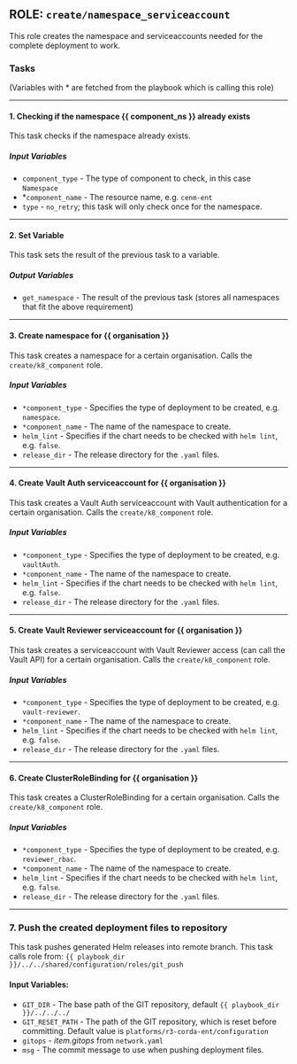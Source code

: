 [//]: # (##############################################################################################)
[//]: # (Copyright Accenture. All Rights Reserved.)
[//]: # (SPDX-License-Identifier: Apache-2.0)
[//]: # (##############################################################################################)

## ROLE: `create/namespace_serviceaccount`
This role creates the namespace and serviceaccounts needed for the complete deployment to work.

### Tasks
(Variables with * are fetched from the playbook which is calling this role)

---
#### 1. Checking if the namespace {{ component_ns }} already exists
This task checks if the namespace already exists.
##### Input Variables
- `component_type` - The type of component to check, in this case `Namespace`
- *`component_name` - The resource name, e.g. `cenm-ent`
- `type` - `no_retry`; this task will only check once for the namespace.

---

#### 2. Set Variable
This task sets the result of the previous task to a variable.
##### Output Variables
- `get_namespace` - The result of the previous task (stores all namespaces that fit the above requirement)

--- 

#### 3. Create namespace for {{ organisation }}
This task creates a namespace for a certain organisation. Calls the `create/k8_component` role.
##### Input Variables
- `*component_type` - Specifies the type of deployment to be created, e.g. `namespace`.
- `*component_name` -  The name of the namespace to create.
- `helm_lint` - Specifies if the chart needs to be checked with `helm lint`, e.g. `false`.
- `release_dir` - The release directory for the `.yaml` files.

---

#### 4. Create Vault Auth serviceaccount for {{ organisation }}
This task creates a Vault Auth serviceaccount with Vault authentication for a certain organisation. Calls the `create/k8_component` role.
##### Input Variables
- `*component_type` - Specifies the type of deployment to be created, e.g. `vaultAuth`.
- `*component_name` -  The name of the namespace to create.
- `helm_lint` - Specifies if the chart needs to be checked with `helm lint`, e.g. `false`.
- `release_dir` - The release directory for the `.yaml` files.

---

#### 5. Create Vault Reviewer serviceaccount for {{ organisation }}
This task creates a serviceaccount with Vault Reviewer access (can call the Vault API) for a certain organisation. Calls the `create/k8_component` role.
##### Input Variables
- `*component_type` - Specifies the type of deployment to be created, e.g. `vault-reviewer`.
- `*component_name` -  The name of the namespace to create.
- `helm_lint` - Specifies if the chart needs to be checked with `helm lint`, e.g. `false`.
- `release_dir` - The release directory for the `.yaml` files.

---

#### 6. Create ClusterRoleBinding for {{ organisation }}
This task creates a ClusterRoleBinding for a certain organisation. Calls the `create/k8_component` role.
##### Input Variables
- `*component_type` - Specifies the type of deployment to be created, e.g. `reviewer_rbac`.
- `*component_name` -  The name of the namespace to create.
- `helm_lint` - Specifies if the chart needs to be checked with `helm lint`, e.g. `false`.
- `release_dir` - The release directory for the `.yaml` files.

---

### 7. Push the created deployment files to repository
This task pushes generated Helm releases into remote branch.
This task calls role from: `{{ playbook_dir }}/../../shared/configuration/roles/git_push`
#### Input Variables:
- `GIT_DIR` - The base path of the GIT repository, default `{{ playbook_dir }}/../../../`
- `GIT_RESET_PATH` - The path of the GIT repository, which is reset before committing. Default value is `platforms/r3-corda-ent/configuration`
- `gitops` - *item.gitops* from `network.yaml`
- `msg` - The commit message to use when pushing deployment files.

